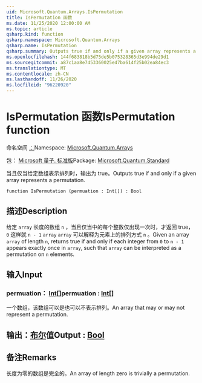 ```yaml
---
uid: Microsoft.Quantum.Arrays.IsPermutation
title: IsPermutation 函数
ms.date: 11/25/2020 12:00:00 AM
ms.topic: article
qsharp.kind: function
qsharp.namespace: Microsoft.Quantum.Arrays
qsharp.name: IsPermutation
qsharp.summary: Outputs true if and only if a given array represents a permutation.
ms.openlocfilehash: 144f683818b5d75de5b075328365d3e994de29d1
ms.sourcegitcommit: a87c1aa8e7453360025e47ba614f25b02ea84ec3
ms.translationtype: MT
ms.contentlocale: zh-CN
ms.lasthandoff: 11/26/2020
ms.locfileid: "96220920"
---
```

# <a name="ispermutation-function"></a><span data-ttu-id="546a6-102">IsPermutation 函数</span><span class="sxs-lookup"><span data-stu-id="546a6-102">IsPermutation function</span></span>

<span data-ttu-id="546a6-103">命名空间 [：](xref:Microsoft.Quantum.Arrays)</span><span class="sxs-lookup"><span data-stu-id="546a6-103">Namespace: [Microsoft.Quantum.Arrays](xref:Microsoft.Quantum.Arrays)</span></span>

<span data-ttu-id="546a6-104">包： [Microsoft 量子. 标准版](https://nuget.org/packages/Microsoft.Quantum.Standard)</span><span class="sxs-lookup"><span data-stu-id="546a6-104">Package: [Microsoft.Quantum.Standard](https://nuget.org/packages/Microsoft.Quantum.Standard)</span></span>


<span data-ttu-id="546a6-105">当且仅当给定数组表示排列时，输出为 true。</span><span class="sxs-lookup"><span data-stu-id="546a6-105">Outputs true if and only if a given array represents a permutation.</span></span>

```qsharp
function IsPermutation (permuation : Int[]) : Bool
```


## <a name="description"></a><span data-ttu-id="546a6-106">描述</span><span class="sxs-lookup"><span data-stu-id="546a6-106">Description</span></span>

<span data-ttu-id="546a6-107">给定 `array` 长度的数组 `n` ，当且仅当中的每个整数仅出现一次时，才返回 true， `0` 这样就 `n - 1` `array` `array` 可以解释为元素上的排列方式 `n` 。</span><span class="sxs-lookup"><span data-stu-id="546a6-107">Given an array `array` of length `n`, returns true if and only if each integer from `0` to `n - 1` appears exactly once in `array`, such that `array` can be interpreted as a permutation on `n` elements.</span></span>

## <a name="input"></a><span data-ttu-id="546a6-108">输入</span><span class="sxs-lookup"><span data-stu-id="546a6-108">Input</span></span>

### <a name="permuation--int"></a><span data-ttu-id="546a6-109">permuation： [Int](xref:microsoft.quantum.lang-ref.int)[]</span><span class="sxs-lookup"><span data-stu-id="546a6-109">permuation : [Int](xref:microsoft.quantum.lang-ref.int)[]</span></span>

<span data-ttu-id="546a6-110">一个数组，该数组可以是也可以不表示排列。</span><span class="sxs-lookup"><span data-stu-id="546a6-110">An array that may or may not represent a permutation.</span></span>



## <a name="output--bool"></a><span data-ttu-id="546a6-111">输出：[布尔](xref:microsoft.quantum.lang-ref.bool)值</span><span class="sxs-lookup"><span data-stu-id="546a6-111">Output : [Bool](xref:microsoft.quantum.lang-ref.bool)</span></span>



## <a name="remarks"></a><span data-ttu-id="546a6-112">备注</span><span class="sxs-lookup"><span data-stu-id="546a6-112">Remarks</span></span>

<span data-ttu-id="546a6-113">长度为零的数组是完全的。</span><span class="sxs-lookup"><span data-stu-id="546a6-113">An array of length zero is trivially a permutation.</span></span>